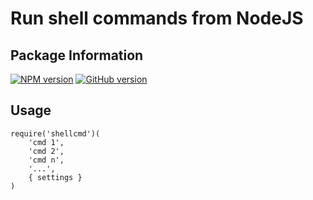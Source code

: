 # Run shell commands from NodeJS

## Package Information
[![NPM version](https://badge.fury.io/js/shellcmd.svg)](http://badge.fury.io/js/shellcmd)
[![GitHub version](https://badge.fury.io/gh/abbotto%2Fshellcmd.svg)](https://badge.fury.io/gh/abbotto%2Fshellcmd)

## Usage
	require('shellcmd')(
		'cmd 1',
		'cmd 2',
		'cmd n',
		'...',
		{ settings }
	)
